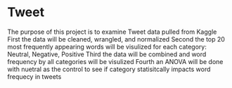 # Tweet
 The purpose of this project is to examine Tweet data pulled from Kaggle
 First the data will be cleaned, wrangled, and normalized
 Second the top 20 most frequently appearing words  will be visulized for each category: Neutral, Negative, Positive
 Third the data will be combined and word frequency by all categories will be visulized
 Fourth an ANOVA will be done with nuetral as the control to see if category statisitcally impacts word frequecy in tweets 
